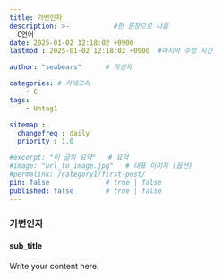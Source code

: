 ```yaml
---
title: 가변인자
description: >-           #한 문장으로 나옴
  C언어
date: 2025-01-02 12:18:02 +0900
lastmod : 2025-01-02 12:18:02 +0900  #마지막 수정 시간

author: "seabears"      # 작성자

categories: # 카테고리
    - C
tags: 
    - Untag1

sitemap :
  changefreq : daily
  priority : 1.0

#excerpt: "이 글의 요약"   # 요약
#image: "url_to_image.jpg"   # 대표 이미지 (옵션)
#permalink: /category1/first-post/
pin: false              # true | false
published: false        # true | false
---
```


### 가변인자

#### sub_title
Write your content here.

